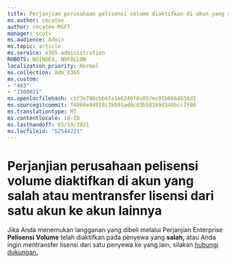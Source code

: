 ```yaml
---
title: Perjanjian perusahaan pelisensi volume diaktifkan di akun yang salah
ms.author: cmcatee
author: cmcatee-MSFT
manager: scotv
ms.audience: Admin
ms.topic: article
ms.service: o365-administration
ROBOTS: NOINDEX, NOFOLLOW
localization_priority: Normal
ms.collection: Adm_O365
ms.custom:
- "463"
- "1500021"
ms.openlocfilehash: c1f3e780cbb6fa1e6240f0c057ec91b6b64658d2
ms.sourcegitcommit: f4866e94918c7b591ad0cd3b58169d340bcc7f00
ms.translationtype: MT
ms.contentlocale: id-ID
ms.lasthandoff: 05/19/2021
ms.locfileid: "52544221"
---
```

# <a name="volume-licensing-enterprise-agreement-activated-on-the-wrong-account-or-transferring-licenses-from-one-account-to-another"></a>Perjanjian perusahaan pelisensi volume diaktifkan di akun yang salah atau mentransfer lisensi dari satu akun ke akun lainnya

Jika Anda menemukan langganan yang dibeli melalui Perjanjian Enterprise **Pelisensi** **Volume** telah diaktifkan pada penyewa yang **salah,** atau Anda ingin mentransfer lisensi dari satu penyewa ke yang lain, silakan [hubungi dukungan.](https://go.microsoft.com/fwlink/p/?linkid=518322)